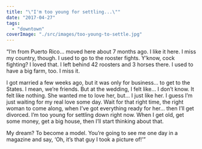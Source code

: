 ```yaml
---
title: "\"I'm too young for settling...\""
date: "2017-04-27"
tags: 
  - "downtown"
coverImage: "./src/images/too-young-to-settle.jpg"
---
```


“I’m from Puerto Rico… moved here about 7 months ago. I like it here. I miss my country, though. I used to go to the rooster fights. Y’know, cock fighting? I loved that. I left behind 42 roosters and 3 horses there. I used to have a big farm, too. I miss it.

I got married a few weeks ago, but it was only for business… to get to the States. I mean, we’re friends. But at the wedding, I felt like… I don’t know. It felt like nothing. She wanted me to love her, but... I just like her. I guess I’m just waiting for my real love some day. Wait for that right time, the right woman to come along, when I’ve got everything ready for her… then I’ll get divorced. I’m too young for settling down right now. When I get old, get some money, get a big house, then I’ll start thinking about that.

My dream? To become a model. You’re going to see me one day in a magazine and say, ‘Oh, it’s that guy I took a picture of!’”
